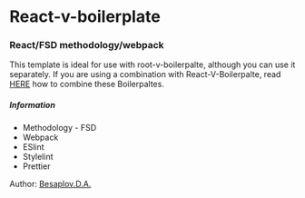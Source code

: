 # React-v-boilerplate
###  React/FSD methodology/webpack
    
This template is ideal for use with root-v-boilerpalte, although you can use it separately.
If you are using a combination with React-V-Boilerpalte, read [HERE](https://github.com/Bespalov-D-A/root-v-boilerpalte)
 how to combine these Boilerpaltes.
#####  Information
- Methodology - FSD 
- Webpack
- ESlint
- Stylelint
- Prettier
  
  
Author: [Besaplov.D.A.](https://github.com/Bespalov-D-A)
